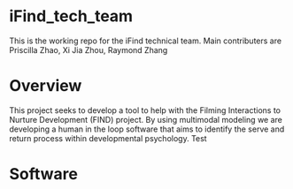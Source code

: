 # iFind_tech_team
 This is the working repo for the iFind technical team. Main contributers are Priscilla Zhao, Xi Jia Zhou, Raymond Zhang


# Overview

This project seeks to develop a tool to help with the Filming Interactions to Nurture Development (FIND) project. By using multimodal modeling we are developing a human in the loop software that aims to identify the serve and return process within developmental psychology. Test


# Software
